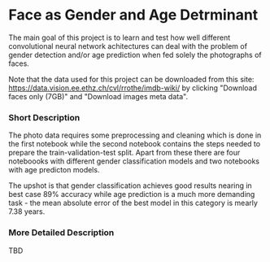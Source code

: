 # Face as Gender and Age Detrminant  
The main goal of this project is to learn and test how well different convolutional neural network achitectures can deal with the problem of gender detection and/or age prediction when fed solely the photographs of faces. 

Note that the data used for this project can be downloaded from this site: https://data.vision.ee.ethz.ch/cvl/rrothe/imdb-wiki/
by clicking "Download faces only (7GB)" and "Download images meta data".

### Short Description
The photo data requires some preprocessing and cleaning which is done in the first notebook while the second notebook contains the steps needed to prepare the train-validation-test split. Apart from these there are four noteboooks with different gender classification models and two notebooks with age predicton models.

The upshot is that gender classification achieves good results nearing in best case 89% accuracy while age prediction is a much more demanding task - the mean absolute error of the best model in this category is mearly 7.38 years.

### More Detailed Description
TBD
